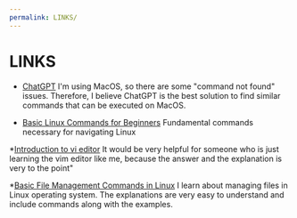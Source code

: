 ```yaml
---
permalink: LINKS/
---
```


# LINKS

* [ChatGPT](https://chat.openai.com)
I'm using MacOS, so there are some "command not found" issues. Therefore, I believe ChatGPT is the best solution to find similar commands that can be executed on MacOS.

* [Basic Linux Commands for Beginners](https://www.youtube.com/watch?v=IVquJh3DXUA)
Fundamental commands necessary for navigating Linux

*[Introduction to vi editor](https://www.redhat.com/sysadmin/introduction-vi-editor)
It would be very helpful for someone who is just learning the vim editor like me, because the answer and the explanation is very to the point"

*[Basic File Management Commands in Linux](https://www.tecmint.com/linux-file-management-commands/)
 I learn about managing files in Linux operating system. The explanations are very easy to understand and include commands along with the examples.
